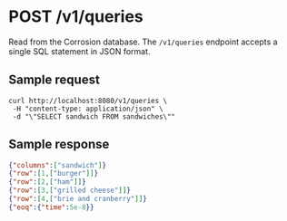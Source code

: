 # POST /v1/queries

Read from the Corrosion database. The `/v1/queries` endpoint accepts a single SQL statement in JSON format.

## Sample request
```
curl http://localhost:8080/v1/queries \ 
 -H "content-type: application/json" \
 -d "\"SELECT sandwich FROM sandwiches\""
```

## Sample response
```json
{"columns":["sandwich"]}
{"row":[1,["burger"]]}
{"row":[2,["ham"]]}
{"row":[3,["grilled cheese"]]}
{"row":[4,["brie and cranberry"]]}
{"eoq":{"time":5e-8}}
```